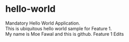 # hello-world
Mandatory Hello World Application.  
This is ubiquitous hello world sample for Feature 1.  
My name is Moe Fawal and this is github.
Feature 1 Edits
